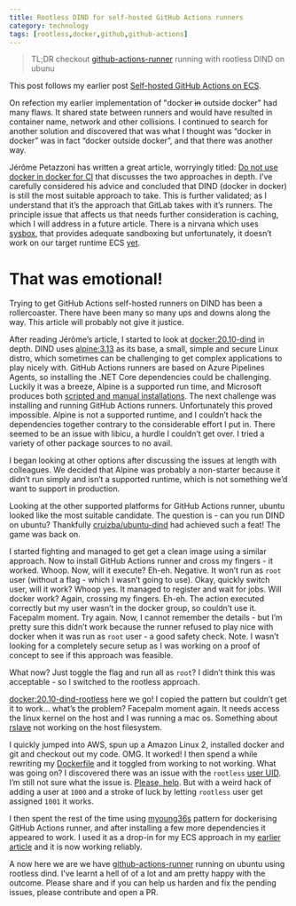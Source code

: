 ```yaml
---
title: Rootless DIND for self-hosted GitHub Actions runners
category: technology
tags: [rootless,docker,github,github-actions]
---
```

> TL;DR checkout [github-actions-runner](https://github.com/msyea/github-actions-runner) running with rootless DIND on ubunu


This post follows my earlier post [Self-hosted GitHub Actions on ECS](/technology/2021/01/07/self-hosted-github-actions-on-ecs.html).

On refection my earlier implementation of "docker ~~in~~ outside docker" had many flaws. It shared state between runners and would have resulted in container name, network and other collisions. I continued to search for another solution and discovered that was what I thought was “docker in docker” was in fact “docker outside docker”, and that there was another way.

Jérôme Petazzoni has written a great article, worryingly titled: [Do not use docker in docker for CI](https://jpetazzo.github.io/2015/09/03/do-not-use-docker-in-docker-for-ci/) that discusses the two approaches in depth. I’ve carefully considered his advice and concluded that DIND (docker in docker) is still the most suitable approach to take. This is further validated; as I understand that it’s the approach that GitLab takes with it’s runners. The principle issue that affects us that needs further consideration is caching, which I will address in a future article. There is a nirvana which uses [sysbox](https://github.com/nestybox/sysbox), that provides adequate sandboxing but unfortunately, it doesn’t work on our target runtime ECS [yet](https://github.com/aws/containers-roadmap/issues/1072).

# That was emotional!

Trying to get GitHub Actions self-hosted runners on DIND has been a rollercoaster. There have been many so many ups and downs along the way. This article will probably not give it justice.

After reading Jérôme’s article, I started to look at [docker:20.10-dind](https://github.com/docker-library/docker/tree/master/20.10/dind) in depth. DIND uses [alpine:3.13](https://hub.docker.com/_/alpine/) as its base, a small, simple and secure Linux distro, which sometimes can be challenging to get complex applications to play nicely with. GitHub Actions runners are based on Azure Pipelines Agents, so installing the .NET Core dependencies could be challenging. Luckily it was a breeze, Alpine is a supported run time, and Microsoft produces both [scripted and manual installations](https://docs.microsoft.com/en-us/dotnet/core/install/linux-alpine). The next challenge was installing and running GitHub Actions runners. Unfortunately this proved impossible. Alpine is not a supported runtime, and I couldn’t hack the dependencies together contrary to the considerable effort I put in. There seemed to be an issue with libicu, a hurdle I couldn’t get over. I tried a variety of other package sources to no avail.

I began looking at other options after discussing the issues at length with colleagues. We decided that Alpine was probably a non-starter because it didn’t run simply and isn’t a supported runtime, which is not something we’d want to support in production.

Looking at the other supported platforms for GitHub Actions runner, ubuntu looked like the most suitable candidate. The question is - can you run DIND on ubuntu? Thankfully [cruizba/ubuntu-dind](https://github.com/cruizba/ubuntu-dind) had achieved such a feat! The game was back on.

I started fighting and managed to get get a clean image using a similar approach. Now to install GitHub Actions runner and cross my fingers - it worked. Whoop. Now, will it execute? Eh-eh. Negative. It won’t run as `root` user (without a flag - which I wasn’t going to use). Okay, quickly switch user, will it work? Whoop yes. It managed to register and wait for jobs. Will docker work? Again, crossing my fingers. Eh-eh. The action executed correctly but my user wasn’t in the docker group, so couldn’t use it. Facepalm moment. Try again. Now, I cannot remember the details - but I’m pretty sure this didn’t work because the runner refused to play nice with docker when it was run as `root` user - a good safety check. Note. I wasn’t looking for a completely secure setup as I was working on a proof of concept to see if this approach was feasible.

What now? Just toggle the flag and run all as `root`? I didn’t think this was acceptable - so I switched to the rootless approach.

[docker:20.10-dind-rootless](https://github.com/docker-library/docker/tree/master/20.10/dind-rootless) here we go! I copied the pattern but couldn’t get it to work… what’s the problem? Facepalm moment again. It needs access the linux kernel on the host and I was running a mac os. Something about [rslave](https://www.google.com/search?q=docker+The+host+root+filesystem+is+mounted+as+%22master:122%22.+Setting+child+propagation+to+%22rslave%22+is+not+supported) not working on the host filesystem.

I quickly jumped into AWS, spun up a Amazon Linux 2, installed docker and git and checkout out my code. OMG. It worked! I then spend a while rewriting my [Dockerfile](https://github.com/msyea/github-actions-runner/blob/main/Dockerfile) and it toggled from working to not working. What was going on? I discovered there was an issue with the `rootless` [user UID](https://www.google.com/search?q=error:+failed+to+setup+UID/GID+map:+newuidmap+39+%5B0+1000+1+1+100000+65536+65537+100000+65536%5D+failed:+newuidmap:+write+to+uid_map+failed:+Invalid+argument). I’m still not sure what the issue is. [Please, help](https://github.com/msyea/github-actions-runner/issues/10). But with a weird hack of adding a user at `1000` and a stroke of luck by letting `rootless` user get assigned `1001` it works.

I then spent the rest of the time using [myoung36s](https://github.com/myoung34/docker-github-actions-runner) pattern for dockerising GitHub Actions runner, and after installing a few more dependencies it appeared to work. I used it as a drop-in for my ECS approach in my [earlier article](/technology/2021/01/07/self-hosted-github-actions-on-ecs.html) and it is now working reliably.

A now here we are we have [github-actions-runner](https://github.com/msyea/github-actions-runner) running on ubuntu using rootless dind. I've learnt a hell of of a lot and am pretty happy with the outcome. Please share and if you can help us harden and fix the pending issues, please contribute and open a PR.
